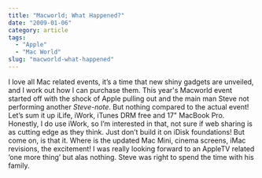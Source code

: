 ```yaml
---
title: "Macworld; What Happened?"
date: "2009-01-06"
category: article
tags:
  - "Apple"
  - "Mac World"
slug: "macworld-what-happened"
---
```


I love all Mac related events, it’s a time that new shiny gadgets are unveiled, and I work out how I can purchase them. This year's Macworld event started off with the shock of Apple pulling out and the main man Steve not performing another _Steve-note_. But nothing compared to the actual event! Let’s sum it up iLife, iWork, iTunes DRM free and 17" MacBook Pro. Honestly, I do use iWork, so I’m interested in that, not sure if web sharing is as cutting edge as they think. Just don’t build it on iDisk foundations! But come on, is that it. Where is the updated Mac Mini, cinema screens, iMac revisions, the excitement! I was really looking forward to an AppleTV related ‘one more thing’ but alas nothing. Steve was right to spend the time with his family.
